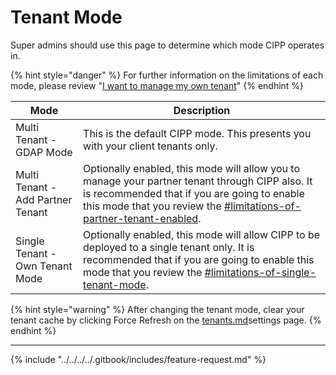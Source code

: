 # Tenant Mode

Super admins should use this page to determine which mode CIPP operates in.

{% hint style="danger" %}
For further information on the limitations of each mode, please review "[I want to manage my own tenant](../../../../setup/installation/owntenant.md)"
{% endhint %}



| Mode                              | Description                                                                                                                                                                                                                                                                                                          |
| --------------------------------- | -------------------------------------------------------------------------------------------------------------------------------------------------------------------------------------------------------------------------------------------------------------------------------------------------------------------- |
| Multi Tenant - GDAP Mode          | This is the default CIPP mode. This presents you with your client tenants only.                                                                                                                                                                                                                                      |
| Multi Tenant - Add Partner Tenant | Optionally enabled, this mode will allow you to manage your partner tenant through CIPP also. It is recommended that if you are going to enable this mode that you review the [#limitations-of-partner-tenant-enabled](../../../../setup/installation/owntenant.md#limitations-of-partner-tenant-enabled "mention"). |
| Single Tenant - Own Tenant Mode   | Optionally enabled, this mode will allow CIPP to be deployed to a single tenant only. It is recommended that if you are going to enable this mode that you review the [#limitations-of-single-tenant-mode](../../../../setup/installation/owntenant.md#limitations-of-single-tenant-mode "mention").                 |

{% hint style="warning" %}
After changing the tenant mode, clear your tenant cache by clicking Force Refresh on the [tenants.md](../../settings/tenants.md "mention")settings page.
{% endhint %}

***

{% include "../../../../.gitbook/includes/feature-request.md" %}
